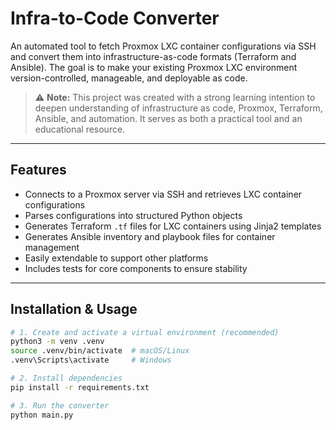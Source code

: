 # Infra-to-Code Converter

An automated tool to fetch Proxmox LXC container configurations via SSH and convert them into infrastructure-as-code formats (Terraform and Ansible). The goal is to make your existing Proxmox LXC environment version-controlled, manageable, and deployable as code.

> ⚠️ **Note:** This project was created with a strong learning intention to deepen understanding of infrastructure as code, Proxmox, Terraform, Ansible, and automation. It serves as both a practical tool and an educational resource.

---

## Features

- Connects to a Proxmox server via SSH and retrieves LXC container configurations  
- Parses configurations into structured Python objects  
- Generates Terraform `.tf` files for LXC containers using Jinja2 templates  
- Generates Ansible inventory and playbook files for container management  
- Easily extendable to support other platforms  
- Includes tests for core components to ensure stability  

---

## Installation & Usage

```bash
# 1. Create and activate a virtual environment (recommended)
python3 -m venv .venv
source .venv/bin/activate  # macOS/Linux
.venv\Scripts\activate     # Windows

# 2. Install dependencies
pip install -r requirements.txt

# 3. Run the converter
python main.py
```
